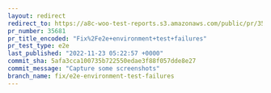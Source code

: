 ```yaml
---
layout: redirect
redirect_to: https://a8c-woo-test-reports.s3.amazonaws.com/public/pr/35681/e2e/index.html
pr_number: 35681
pr_title_encoded: "Fix%2Fe2e+environment+test+failures"
pr_test_type: e2e
last_published: "2022-11-23 05:22:57 +0000"
commit_sha: 5afa3cca100735b722550edae3f88f057dde8e27
commit_message: "Capture some screenshots"
branch_name: fix/e2e-environment-test-failures
---
```

